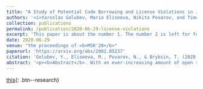 ```yaml
---
title: "A Study of Potential Code Borrowing and License Violations in Java Projects on GitHub"
authors: '<i>Yaroslav Golubev, Maria Eliseeva, Nikita Povarov, and Timofey Bryksin</i>'
collection: publications
permalink: /publication/2020-06-29-license-violations
excerpt: 'This paper is about the number 1. The number 2 is left for future work.'
date: 2020-06-29
venue: "the proceedings of <b>MSR'20</b>"
paperurl: 'https://arxiv.org/abs/2002.05237'
citation: 'Golubev, Y., Eliseeva, M., Povarov, N., & Bryksin, T. (2020, June). A Study of Potential Code Borrowing and License Violations in Java Projects on GitHub. In Proceedings of the 17th International Conference on Mining Software Repositories (pp. 54-64).'
abstract: '<p><b>Abstract</b>. With an ever-increasing amount of open source software, the popularity of services like GitHub that facilitate code reuse, and common misconceptions about the licensing of open source software, the problem of license violations in the code is getting more and more prominent. In this study, we compile an extensive corpus of popular Java projects from GitHub, search it for code clones and perform an original analysis of possible code borrowing and license violations on the level of code fragments. We chose Java as a language because of its popularity in industry, where the plagiarism problem is especially relevant because of possible legal action. We analyze and discuss distribution of 94 different discovered and manually evaluated licenses in files and projects, differences in the licensing of files, distribution of potential code borrowing between licenses, various types of possible license violations, most violated licenses, etc. Studying possible license violations in specific blocks of code, we have discovered that 29.6% of them might be involved in potential code borrowing and 9.4% of them could potentially violate original licenses.</p>'
---
```


[this](https://arxiv.org/abs/2002.05237){: .btn--research}